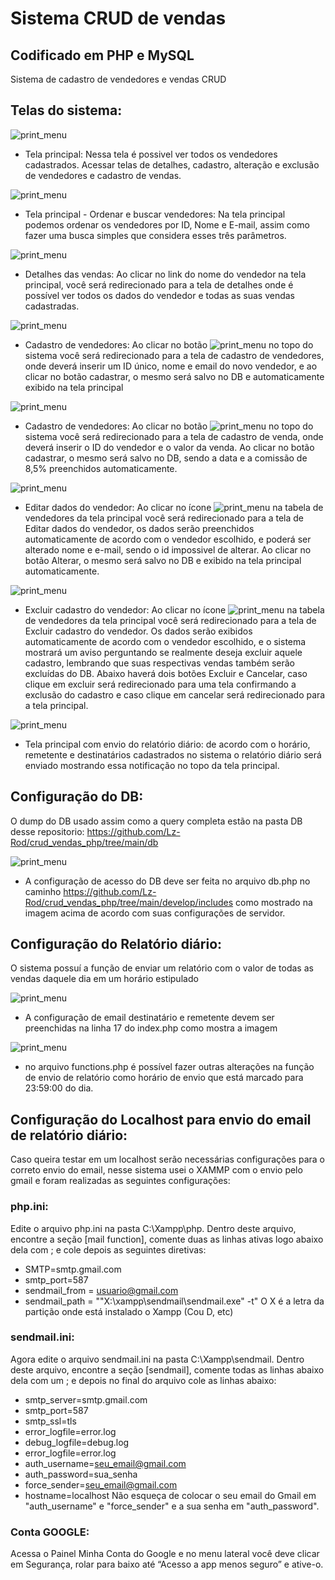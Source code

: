 # Sistema CRUD de vendas
## Codificado em PHP e MySQL
Sistema de cadastro de vendedores e vendas CRUD

## Telas do sistema:
![print_menu](https://github.com/Lz-Rod/crud_vendas_php/blob/main/docs/img/tela-inicial-sistema.PNG)
- Tela principal: Nessa tela é possivel ver todos os vendedores cadastrados. Acessar telas de detalhes, cadastro, alteração e exclusão de vendedores e cadastro de vendas.

![print_menu](https://github.com/Lz-Rod/crud_vendas_php/blob/main/docs/img/barra-buscar-ordenar-vendedores.PNG)
- Tela principal - Ordenar e buscar vendedores: Na tela principal podemos ordenar os vendedores por ID, Nome e E-mail, assim como fazer uma busca simples que considera esses três parâmetros.

![print_menu](https://github.com/Lz-Rod/crud_vendas_php/blob/main/docs/img/tela-detalhes-vendas.PNG)
- Detalhes das vendas: Ao clicar no link do nome do vendedor na tela principal, você será redirecionado para a tela de detalhes onde é possível ver todos os dados do vendedor e todas as suas vendas cadastradas.

![print_menu](https://github.com/Lz-Rod/crud_vendas_php/blob/main/docs/img/tela-cadatrar-vendedor.PNG)
- Cadastro de vendedores: Ao clicar no botão ![print_menu](https://github.com/Lz-Rod/crud_vendas_php/blob/main/docs/img/bt-cadastrar-vendedor.PNG) no topo do sistema você será redirecionado para a tela de cadastro de vendedores, onde deverá inserir um ID único, nome e email do novo vendedor, e ao clicar no botão cadastrar, o mesmo será salvo no DB e automaticamente exibido na tela principal

![print_menu](https://github.com/Lz-Rod/crud_vendas_php/blob/main/docs/img/tela-cadastrar-venda.PNG)
- Cadastro de vendedores: Ao clicar no botão ![print_menu](https://github.com/Lz-Rod/crud_vendas_php/blob/main/docs/img/bt-cadastrar-venda.PNG) no topo do sistema você será redirecionado para a tela de cadastro de venda, onde deverá inserir o ID do vendedor e o valor da venda. Ao clicar no botão cadastrar, o mesmo será salvo no DB, sendo a data e a comissão de 8,5% preenchidos automaticamente.

![print_menu](https://github.com/Lz-Rod/crud_vendas_php/blob/main/docs/img/tela-alterar-vendedores.PNG)
- Editar dados do vendedor: Ao clicar no ícone ![print_menu](https://github.com/Lz-Rod/crud_vendas_php/blob/main/docs/img/icone-editar.PNG) na tabela de vendedores da tela principal você será redirecionado para a tela de Editar dados do vendedor, os dados serão preenchidos automaticamente de acordo com o vendedor escolhido, e poderá ser alterado nome e e-mail, sendo o id impossivel de alterar. Ao clicar no botão Alterar, o mesmo será salvo no DB e exibido na tela principal automaticamente.

![print_menu](https://github.com/Lz-Rod/crud_vendas_php/blob/main/docs/img/tela-excluir-vendedores.PNG)
- Excluir cadastro do vendedor: Ao clicar no ícone ![print_menu](https://github.com/Lz-Rod/crud_vendas_php/blob/main/docs/img/icone-excluir.PNG) na tabela de vendedores da tela principal você será redirecionado para a tela de Excluir cadastro do vendedor. Os dados serão exibidos automaticamente de acordo com o vendedor escolhido, e o sistema mostrará um aviso perguntando se realmente deseja excluir aquele cadastro, lembrando que suas respectivas vendas também serão excluídas do DB. Abaixo haverá dois botões Excluir e Cancelar, caso clique em excluir será redirecionado para uma tela confirmando a exclusão do cadastro e caso clique em  cancelar será redirecionado para a tela principal.

![print_menu](https://github.com/Lz-Rod/crud_vendas_php/blob/main/docs/img/tela-relatorio-diario.PNG)
- Tela principal com envio do relatório diário: de acordo com o horário, remetente e destinatários cadastrados no sistema o relatório diário será enviado mostrando essa notificação no topo da tela principal.

## Configuração do DB:
O dump do DB usado assim como a query completa estão na pasta DB desse repositorio: https://github.com/Lz-Rod/crud_vendas_php/tree/main/db

![print_menu](https://github.com/Lz-Rod/crud_vendas_php/blob/main/docs/img/conexao-db.PNG)
- A configuração de acesso do DB deve ser feita no arquivo db.php no caminho https://github.com/Lz-Rod/crud_vendas_php/tree/main/develop/includes como mostrado na imagem acima de acordo com suas configurações de servidor.

## Configuração do Relatório diário:
O sistema possuí a função de enviar um relatório com o valor de todas as vendas daquele dia em um horário estipulado

![print_menu](https://github.com/Lz-Rod/crud_vendas_php/blob/main/docs/img/destino-relatorio.PNG)
- A configuração de email destinatário e remetente devem ser preenchidas na linha 17 do index.php como mostra a imagem

![print_menu](https://github.com/Lz-Rod/crud_vendas_php/blob/main/docs/img/funcao-env-email.PNG)
- no arquivo functions.php é possível fazer outras alterações na função de envio de relatório como horário de envio que está marcado para 23:59:00 do dia.

## Configuração do Localhost para envio do email de relatório diário:
Caso queira testar em um localhost serão necessárias configurações para o correto envio do email, nesse sistema usei o XAMMP com o envio pelo gmail e foram realizadas as seguintes configurações:

### php.ini:
Edite o arquivo php.ini na pasta C:\Xampp\php. Dentro deste arquivo, encontre a seção [mail function], comente duas as linhas ativas logo abaixo dela com ; e cole depois as seguintes diretivas:

- SMTP=smtp.gmail.com
- smtp_port=587
- sendmail_from = usuario@gmail.com
- sendmail_path = "\"X:\xampp\sendmail\sendmail.exe\" -t" 
O X é a letra da partição onde está instalado o Xampp (Cou D, etc)

### sendmail.ini:
Agora edite o arquivo sendmail.ini na pasta C:\Xampp\sendmail. Dentro deste arquivo, encontre a seção [sendmail], comente todas as linhas abaixo dela com um ; e depois no final do arquivo cole as linhas abaixo:

- smtp_server=smtp.gmail.com
- smtp_port=587
- smtp_ssl=tls
- error_logfile=error.log
- debug_logfile=debug.log
- error_logfile=error.log
- auth_username=seu_email@gmail.com
- auth_password=sua_senha
- force_sender=seu_email@gmail.com
- hostname=localhost
Não esqueça de colocar o seu email do Gmail em "auth_username" e "force_sender" e a sua senha em "auth_password".

### Conta GOOGLE:
Acessa o Painel Minha Conta do Google e no menu lateral você deve clicar em Segurança, rolar para baixo até “Acesso a app menos seguro” e ative-o.
